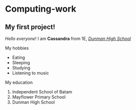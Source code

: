# Computing-work
## My first project!

_Hello everyone_! I am **Cassandra** from 1E, [_Dunman High School_](https://dunmanhigh.moe.edu.sg/)

My hobbies
* Eating
* Sleeping 
* Studying 
* Listening to music

My education
1. Independent School of Batam
2. Mayflower Primary School
3. Dunman High School
